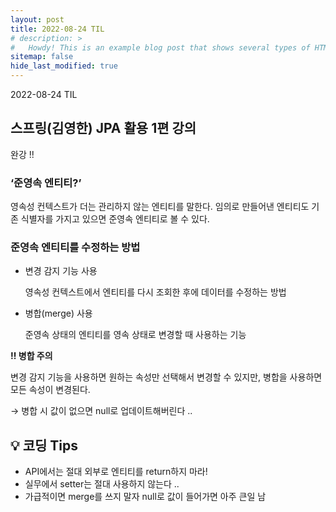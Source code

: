 ```yaml
---
layout: post
title: 2022-08-24 TIL
# description: >
#   Howdy! This is an example blog post that shows several types of HTML content supported in this theme.
sitemap: false
hide_last_modified: true
---
```

2022-08-24 TIL






## 스프링(김영한) JPA 활용 1편 강의

완강 !!

### **‘준영속 엔티티?’**

영속성 컨텍스트가 더는 관리하지 않는 엔티티를 말한다. 임의로 만들어낸 엔티티도 기존 식별자를 가지고 있으면 준영속 엔티티로 볼 수 있다. 

### 준영속 엔티티를 수정하는 방법

- 변경 감지 기능 사용
    
    영속성 컨텍스트에서 엔티티를 다시 조회한 후에 데이터를 수정하는 방법
    
- 병합(merge) 사용
    
    준영속 상태의 엔티티를 영속 상태로 변경할 때 사용하는 기능
    

**‼️ 병합 주의**

변경 감지 기능을 사용하면 원하는 속성만 선택해서 변경할 수 있지만, 병합을 사용하면 모든 속성이 변경된다. 

→ 병합 시 값이 없으면 null로 업데이트해버린다 ..

## 💡 코딩 Tips

- API에서는 절대 외부로 엔티티를 return하지 마라!
- 실무에서 setter는 절대 사용하지 않는다 ..
- 가급적이면 merge를 쓰지 말자 null로 값이 들어가면 아주 큰일 남